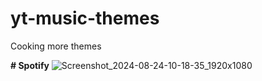 # yt-music-themes

Cooking more themes

**# Spotify** 
![Screenshot_2024-08-24-10-18-35_1920x1080](https://github.com/user-attachments/assets/dd574626-4387-4e98-b423-95b9dd7584c5)
